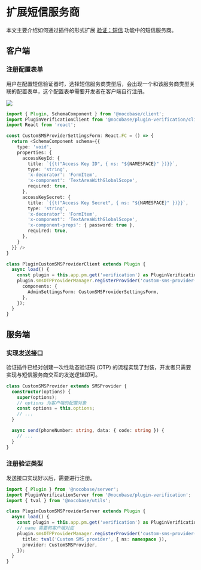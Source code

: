 # 扩展短信服务商

本文主要介绍如何通过插件的形式扩展 [验证：短信](../sms) 功能中的短信服务商。

## 客户端

### 注册配置表单

用户在配置短信验证器时，选择短信服务商类型后，会出现一个和该服务商类型关联的配置表单，这个配置表单需要开发者在客户端自行注册。

![](https://static-docs.nocobase.com/202503011221912.png)

```ts
import { Plugin, SchemaComponent } from '@nocobase/client';
import PluginVerificationClient from '@nocobase/plugin-verification/client';
import React from 'react';

const CustomSMSProviderSettingsForm: React.FC = () => {
  return <SchemaComponent schema={{
    type: 'void',
    properties: {
      accessKeyId: {
        title: `{{t("Access Key ID", { ns: "${NAMESPACE}" })}}`,
        type: 'string',
        'x-decorator': 'FormItem',
        'x-component': 'TextAreaWithGlobalScope',
        required: true,
      },
      accessKeySecret: {
        title: `{{t("Access Key Secret", { ns: "${NAMESPACE}" })}}`,
        type: 'string',
        'x-decorator': 'FormItem',
        'x-component': 'TextAreaWithGlobalScope',
        'x-component-props': { password: true },
        required: true,
      },
    }
  }} />
}

class PluginCustomSMSProviderClient extends Plugin {
  async load() {
    const plugin = this.app.pm.get('verification') as PluginVerificationClient;
    plugin.smsOTPProviderManager.registerProvider('custom-sms-provider-name', {
      components: {
        AdminSettingsForm: CustomSMSProviderSettingsForm,
      },
    });
  }
}
```

## 服务端

### 实现发送接口

验证插件已经对创建一次性动态验证码 (OTP) 的流程实现了封装，开发者只需要实现与短信服务商交互的发送逻辑即可。

```ts
class CustomSMSProvider extends SMSProvider {
  constructor(options) {
    super(options);
    // options 为客户端的配置对象
    const options = this.options;
    // ...
  }

  async send(phoneNumber: string, data: { code: string }) {
    // ...
  }
}
```

### 注册验证类型

发送接口实现好以后，需要进行注册。

```ts
import { Plugin } from '@nocobase/server';
import PluginVerificationServer from '@nocobase/plugin-verification';
import { tval } from '@nocobase/utils';

class PluginCustomSMSProviderServer extends Plugin {
  async load() {
    const plugin = this.app.pm.get('verification') as PluginVerificationServer;
    // name 需要和客户端对应
    plugin.smsOTPProviderManager.registerProvider('custom-sms-provider-name', {
      title: tval('Custom SMS provider', { ns: namespace }),
      provider: CustomSMSProvider,
    });
  }
}
```
